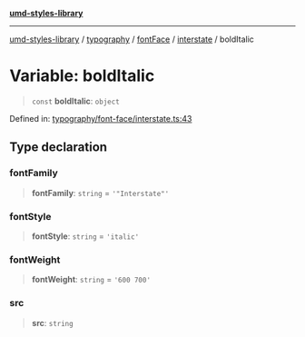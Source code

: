 [**umd-styles-library**](../../../../../../README.md)

***

[umd-styles-library](../../../../../../modules.md) / [typography](../../../../../README.md) / [fontFace](../../../README.md) / [interstate](../README.md) / boldItalic

# Variable: boldItalic

> `const` **boldItalic**: `object`

Defined in: [typography/font-face/interstate.ts:43](https://github.com/UMD-Digital/design-system/blob/ada30a44686a89a90941bbd44a6f156101fc9b44/packages/styles/source/typography/font-face/interstate.ts#L43)

## Type declaration

### fontFamily

> **fontFamily**: `string` = `'"Interstate"'`

### fontStyle

> **fontStyle**: `string` = `'italic'`

### fontWeight

> **fontWeight**: `string` = `'600 700'`

### src

> **src**: `string`
